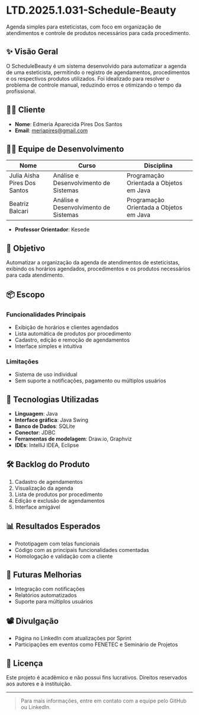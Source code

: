 # LTD.2025.1.031-Schedule-Beauty

Agenda simples para esteticistas, com foco em organização de atendimentos e controle de produtos necessários para cada procedimento.

## ✨ Visão Geral

O ScheduleBeauty é um sistema desenvolvido para automatizar a agenda de uma esteticista, permitindo o registro de agendamentos, procedimentos e os respectivos produtos utilizados. Foi idealizado para resolver o problema de controle manual, reduzindo erros e otimizando o tempo da profissional.

## 🧑‍💼 Cliente

- **Nome**: Edmeria Aparecida Pires Dos Santos  
- **Email**: meriapires@gmail.com

## 👩‍💻 Equipe de Desenvolvimento

| Nome                        | Curso                             | Disciplina                               |
|----------------------------|-----------------------------------|------------------------------------------|
| Julia Aisha Pires Dos Santos | Análise e Desenvolvimento de Sistemas | Programação Orientada a Objetos em Java |
| Beatriz Balcari             | Análise e Desenvolvimento de Sistemas | Programação Orientada a Objetos em Java |

- **Professor Orientador**: Kesede

## 🎯 Objetivo

Automatizar a organização da agenda de atendimentos de esteticistas, exibindo os horários agendados, procedimentos e os produtos necessários para cada atendimento.

## 📦 Escopo

### Funcionalidades Principais
- Exibição de horários e clientes agendados
- Lista automática de produtos por procedimento
- Cadastro, edição e remoção de agendamentos
- Interface simples e intuitiva

### Limitações
- Sistema de uso individual
- Sem suporte a notificações, pagamento ou múltiplos usuários

## 🧱 Tecnologias Utilizadas

- **Linguagem**: Java
- **Interface gráfica**: Java Swing
- **Banco de Dados**: SQLite
- **Conector**: JDBC
- **Ferramentas de modelagem**: Draw.io, Graphviz
- **IDEs**: IntelliJ IDEA, Eclipse

## 🛠 Backlog do Produto

1. Cadastro de agendamentos
2. Visualização da agenda
3. Lista de produtos por procedimento
4. Edição e exclusão de agendamentos
5. Interface amigável

## 📊 Resultados Esperados

- Prototipagem com telas funcionais
- Código com as principais funcionalidades comentadas
- Homologação e validação com a cliente

## 🚀 Futuras Melhorias

- Integração com notificações
- Relatórios automatizados
- Suporte para múltiplos usuários

## 📽 Divulgação

- Página no LinkedIn com atualizações por Sprint
- Participações em eventos como FENETEC e Seminário de Projetos

## 📄 Licença

Este projeto é acadêmico e não possui fins lucrativos. Direitos reservados aos autores e à instituição.

---

> Para mais informações, entre em contato com a equipe pelo GitHub ou LinkedIn.
